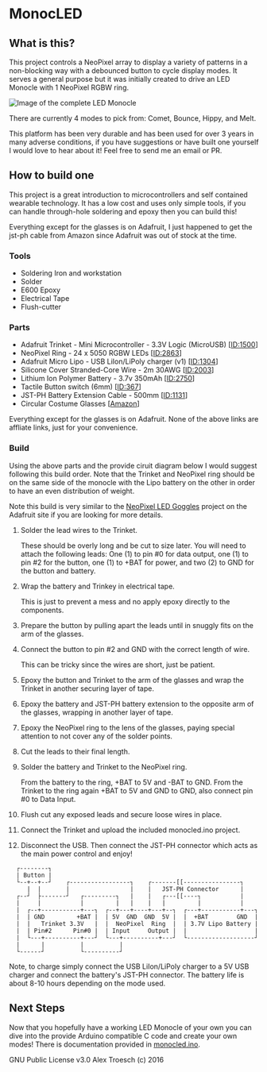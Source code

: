 # MonocLED

## What is this?

This project controls a NeoPixel array to display a variety of patterns in a
non-blocking way with a debounced button to cycle display modes. It serves a
general purpose but it was initially created to drive an LED Monocle with 1
NeoPixel RGBW ring.

![Image of the complete LED Monocle](images/monocle.png "LED Monocle")

There are currently 4 modes to pick from: Comet, Bounce, Hippy, and Melt.

This platform has been very durable and has been used for over 3 years in many
adverse conditions, if you have suggestions or have built one yourself I would
love to hear about it! Feel free to send me an email or PR.

## How to build one

This project is a great introduction to microcontrollers and self contained
wearable technology. It has a low cost and uses only simple tools, if you can
handle through-hole soldering and epoxy then you can build this!


Everything except for the glasses is on Adafruit, I just happened to get the jst-ph cable from Amazon since Adafruit was out of stock at the time.

### Tools
+ Soldering Iron and workstation
+ Solder
+ E600 Epoxy
+ Electrical Tape
+ Flush-cutter

### Parts
+ Adafruit Trinket - Mini Microcontroller - 3.3V Logic (MicroUSB) [[ID:1500](https://www.adafruit.com/product/1500)]
+ NeoPixel Ring - 24 x 5050 RGBW LEDs [[ID:2863](https://www.adafruit.com/product/2863)]
+ Adafruit Micro Lipo - USB LiIon/LiPoly charger (v1) [[ID:1304](https://www.adafruit.com/product/1304)]
+ Silicone Cover Stranded-Core Wire - 2m 30AWG [[ID:2003](https://www.adafruit.com/product/2003)]
+ Lithium Ion Polymer Battery - 3.7v 350mAh [[ID:2750](https://www.adafruit.com/product/2750)]
+ Tactile Button switch (6mm) [[ID:367](https://www.adafruit.com/product/367)]
+ JST-PH Battery Extension Cable - 500mm [[ID:1131](https://www.adafruit.com/product/1131)]
+ Circular Costume Glasses [[Amazon](https://www.amazon.com/gp/product/B00HT0BD0A)]

Everything except for the glasses is on Adafruit. None of the above links are
affliate links, just for your convenience.

### Build

Using the above parts and the provide ciruit diagram below I would suggest
following this build order. Note that the Trinket and NeoPixel ring should be on
the same side of the monocle with the Lipo battery on the other in order to have
an even distribution of weight.

Note this build is very similar to the [NeoPixel LED Goggles](https://learn.adafruit.com/kaleidoscope-eyes-neopixel-led-goggles-trinket-gemma)
project on the Adafruit site if you are looking for more details.

1. Solder the lead wires to the Trinket.

   These should be overly long and be cut to size later. You will need to attach
the following leads: One (1) to pin #0 for data output, one (1) to pin #2 for
the button, one (1) to +BAT for power, and two (2) to GND for the button and
battery.

2. Wrap the battery and Trinkey in electrical tape.

   This is just to prevent a mess and no apply epoxy directly to the components.

3. Prepare the button by pulling apart the leads until in snuggly fits on the
arm of the glasses.

4. Connect the button to pin #2 and GND with the correct length of wire.

   This can be tricky since the wires are short, just be patient.

5. Epoxy the button and Trinket to the arm of the glasses and wrap the Trinket
in another securing layer of tape.

6. Epoxy the battery and JST-PH battery extension to the opposite arm of the
glasses, wrapping in another layer of tape.

7. Epoxy the NeoPixel ring to the lens of the glasses, paying special attention
to not cover any of the solder points.

8. Cut the leads to their final length.

9. Solder the battery and Trinket to the NeoPixel ring.

   From the battery to the ring, +BAT to 5V and -BAT to GND. From the Trinket to
the ring again +BAT to 5V and GND to GND, also connect pin #0 to Data Input.

10. Flush cut any exposed leads and secure loose wires in place.

11. Connect the Trinket and upload the included monocled.ino project.

12. Disconnect the USB. Then connect the JST-PH connector which acts as the main
power control and enjoy!


```
  ┌--------┐                           
  | Button |
  └--+--+--┘    ┌-----------------┐    ┌-------[[----------------┐
     |  |       |                 |    |   JST-PH Connector      |
  ┌--┘  ├-------┘   ┌---------┐   |    |   ┌---[[----┐           |
  |     |           |         |   |    |   |         |           |
  |  ┌--+-----------+---┐  ┌--+---+----+---+--┐  ┌---+-----------+---┐
  |  | GND         +BAT |  | 5V  GND  GND  5V |  |  +BAT        GND  |
  |  |   Trinket 3.3V   |  |  NeoPixel  Ring  |  | 3.7V Lipo Battery |
  |  | Pin#2      Pin#0 |  | Input     Output |  |                   |
  |  └---+----------+---┘  └---+----------+---┘  └-------------------┘
  |      |          |          |
  └------┘          └----------┘

```

Note, to charge simply connect the USB LiIon/LiPoly charger to a 5V USB charger
and connect the battery's JST-PH connector. The battery life is about 8-10 hours
depending on the mode used.

## Next Steps

Now that you hopefully have a working LED Monocle of your own you can dive into
the provide Arduino compatible C code and create your own modes! There is
documentation provided in [monocled.ino](monocled.ino).

GNU Public License v3.0
Alex Troesch (c) 2016
